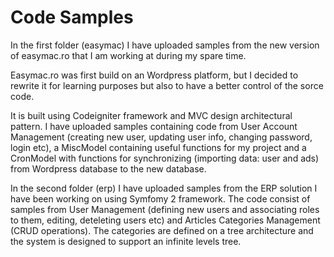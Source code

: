 Code Samples
============

In the first folder (easymac) I have uploaded samples from the new version of easymac.ro that I am working at during my spare time.

Easymac.ro was first build on an Wordpress platform, but I decided to rewrite it for learning purposes but also to have a better control of the sorce code.

It is built using Codeigniter framework and MVC design architectural pattern. I have uploaded samples containing code from User Account Management (creating new user, updating user info, changing password, login etc), a MiscModel containing useful functions for my project and a CronModel with functions for synchronizing (importing data: user and ads) from Wordpress database to the new database.

In the second folder (erp) I have uploaded samples from the ERP solution I have been working on using Symfomy 2 framework. The code consist of samples from User Management (defining new users and associating roles to them, editing, deteleting users etc) and Articles Categories Management (CRUD operations). The categories are defined on a tree architecture and the system is designed to support an infinite levels tree.

